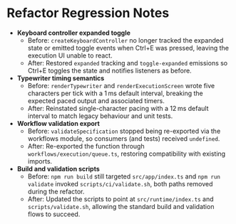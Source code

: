 # Refactor Regression Notes

- **Keyboard controller expanded toggle**
  - Before: `createKeyboardController` no longer tracked the expanded state or emitted toggle events when Ctrl+E was pressed, leaving the execution UI unable to react.
  - After: Restored `expanded` tracking and `toggle-expanded` emissions so Ctrl+E toggles the state and notifies listeners as before.
- **Typewriter timing semantics**
  - Before: `renderTypewriter` and `renderExecutionScreen` wrote five characters per tick with a 1 ms default interval, breaking the expected paced output and associated timers.
  - After: Reinstated single-character pacing with a 12 ms default interval to match legacy behaviour and unit tests.
- **Workflow validation export**
  - Before: `validateSpecification` stopped being re-exported via the workflows module, so consumers (and tests) received `undefined`.
  - After: Re-exported the function through `workflows/execution/queue.ts`, restoring compatibility with existing imports.
- **Build and validation scripts**
  - Before: `npm run build` still targeted `src/app/index.ts` and `npm run validate` invoked `scripts/ci/validate.sh`, both paths removed during the refactor.
  - After: Updated the scripts to point at `src/runtime/index.ts` and `scripts/validate.sh`, allowing the standard build and validation flows to succeed.
